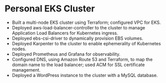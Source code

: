 # Personal EKS Cluster
- Built a multi-node EKS cluster using Terraform; configured VPC for EKS.
- Deployed aws-load-balancer-controller to the cluster to manage Application Load Balancers for Kubernetes ingress.
- Deployed ebs-csi-driver to dynamically provision EBS volumes.
- Deployed Karpenter to the cluster to enable ephemerality of Kubernetes nodes.
- Deployed Prometheus and Grafana for observability.
- Configured DNS, using Amazon Route 53 and Terraform, to map the domain name to the load balancer; used ACM for SSL certificate management.
- Deployed a WordPress instance to the cluster with a MySQL database.

